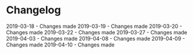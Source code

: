 # Changelog
2019-03-18 - Changes made 
2019-03-19 - Changes made 
2019-03-20 - Changes made 
2019-03-22 - Changes made 
2019-03-27 - Changes made 
2019-04-03 - Changes made 
2019-04-08 - Changes made 
2019-04-09 - Changes made 
2019-04-10 - Changes made 
